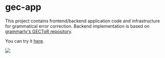 # gec-app

This project contains frontend/backend application code and infrastructure for grammatical error correction. Backend implementation is based on [grammarly's GECToR repository](https://github.com/grammarly/gector).

You can try it [here](https://d2des21yx6e8mq.cloudfront.net).

<img src="https://user-images.githubusercontent.com/37267851/237035821-8fb3e28f-3cc1-47b6-9161-27b48914e136.png">
